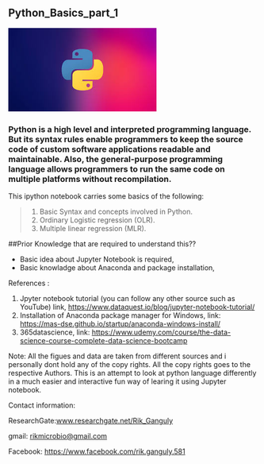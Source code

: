## Python_Basics_part_1

![title](download.jpg)

### Python is a high level and interpreted programming language. But its syntax rules enable programmers to keep the source code of custom software applications readable and maintainable. Also, the general-purpose programming language allows programmers to run the same code on multiple platforms without recompilation.
This ipython notebook carries some basics of the following:
> 1) Basic Syntax and concepts involved in Python.
> 2) Ordinary Logistic regression (OLR).
> 3) Multiple linear regression (MLR). 

##Prior Knowledge that are required to understand this??

* Basic idea about Jupyter Notebook is required,
* Basic knowladge about Anaconda and package installation,

References :

1) Jpyter notebook tutorial (you can follow any other source such as YouTube) link, https://www.dataquest.io/blog/jupyter-notebook-tutorial/
2) Installation of Anaconda package manager for Windows, link: https://mas-dse.github.io/startup/anaconda-windows-install/
3) 365datascience, link: https://www.udemy.com/course/the-data-science-course-complete-data-science-bootcamp

Note: All the figues and data are taken from different sources and i personally dont hold any of the copy rights. All the copy rights goes to the respective Authors. This is an attempt to look at python language differently in a much easier and interactive fun way of learing it using Jupyter notebook. 

Contact information:

ResearchGate:www.researchgate.net/Rik_Ganguly

gmail: rikmicrobio@gmail.com

Facebook: https://www.facebook.com/rik.ganguly.581

